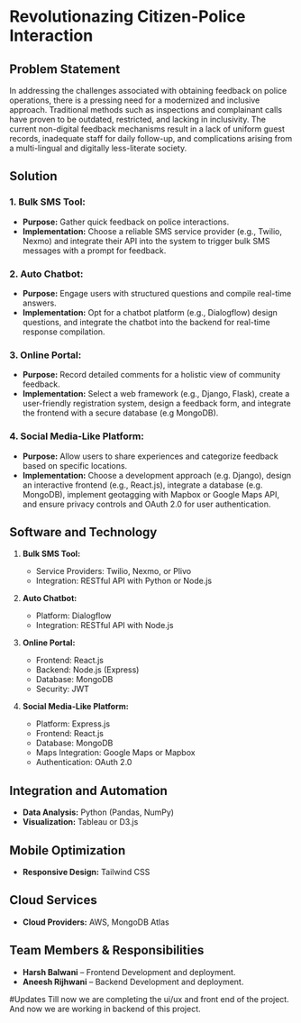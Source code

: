 # Revolutionazing Citizen-Police Interaction

## Problem Statement

In addressing the challenges associated with obtaining feedback on police operations, there is a pressing need for a modernized and inclusive approach. Traditional methods such as inspections and complainant calls have proven to be outdated, restricted, and lacking in inclusivity. The current non-digital feedback mechanisms result in a lack of uniform guest records, inadequate staff for daily follow-up, and complications arising from a multi-lingual and digitally less-literate society.

## Solution

### 1. Bulk SMS Tool:

- **Purpose:** Gather quick feedback on police interactions.
- **Implementation:** Choose a reliable SMS service provider (e.g., Twilio, Nexmo) and integrate their API into the system to trigger bulk SMS messages with a prompt for feedback.

### 2. Auto Chatbot:

- **Purpose:** Engage users with structured questions and compile real-time answers.
- **Implementation:** Opt for a chatbot platform (e.g., Dialogflow) design questions, and integrate the chatbot into the backend for real-time response compilation.

### 3. Online Portal:

- **Purpose:** Record detailed comments for a holistic view of community feedback.
- **Implementation:** Select a web framework (e.g., Django, Flask), create a user-friendly registration system, design a feedback form, and integrate the frontend with a secure database (e.g MongoDB).

### 4. Social Media-Like Platform:

- **Purpose:** Allow users to share experiences and categorize feedback based on specific locations.
- **Implementation:** Choose a development approach (e.g. Django), design an interactive frontend (e.g., React.js), integrate a database (e.g. MongoDB), implement geotagging with Mapbox or Google Maps API, and ensure privacy controls and OAuth 2.0 for user authentication.

## Software and Technology

1. **Bulk SMS Tool:**
   - Service Providers: Twilio, Nexmo, or Plivo
   - Integration: RESTful API with Python or Node.js

2. **Auto Chatbot:**
   - Platform: Dialogflow
   - Integration: RESTful API with Node.js

3. **Online Portal:**
   - Frontend: React.js
   - Backend: Node.js (Express)
   - Database: MongoDB
   - Security: JWT

4. **Social Media-Like Platform:**
   - Platform: Express.js
   - Frontend: React.js
   - Database: MongoDB
   - Maps Integration: Google Maps or Mapbox
   - Authentication: OAuth 2.0

## Integration and Automation

- **Data Analysis:** Python (Pandas, NumPy)
- **Visualization:** Tableau or D3.js

## Mobile Optimization

- **Responsive Design:**  Tailwind CSS

## Cloud Services

- **Cloud Providers:** AWS, MongoDB Atlas

## Team Members & Responsibilities

- **Harsh Balwani** – Frontend Development and deployment.
- **Aneesh Rijhwani** – Backend Development and deployment.

#Updates
Till now we are completing the ui/ux and front end of the project.
And now we are working in backend of this project.
